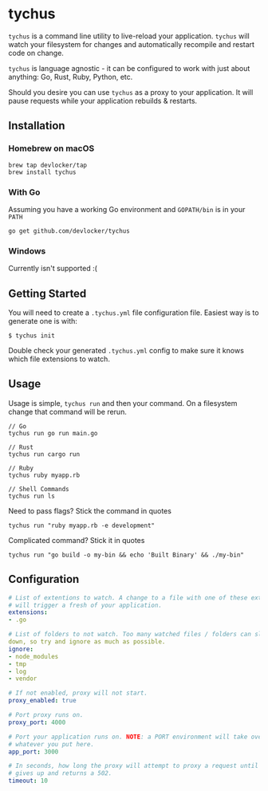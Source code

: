 tychus
========

`tychus` is a command line utility to live-reload your application. `tychus`
will watch your filesystem for changes and automatically recompile and restart
code on change.

`tychus` is language agnostic - it can be configured to work with just about
anything: Go, Rust, Ruby, Python, etc.

Should you desire you can use `tychus` as a proxy to your application. It will
pause requests while your application rebuilds & restarts.


## Installation

### Homebrew on macOS

```
brew tap devlocker/tap
brew install tychus
```

### With Go
Assuming you have a working Go environment and `GOPATH/bin` is in your `PATH`

```
go get github.com/devlocker/tychus
```

### Windows
Currently isn't supported :(

## Getting Started
You will need to create a `.tychus.yml` file configuration file. Easiest way is
to generate one is with:

```
$ tychus init
```

Double check your generated `.tychus.yml` config to make sure it knows which
file extensions to watch.

## Usage

Usage is simple, `tychus run` and then your command. On a filesystem change that
command will be rerun.

```
// Go
tychus run go run main.go

// Rust
tychus run cargo run

// Ruby
tychus ruby myapp.rb

// Shell Commands
tychus run ls
```

Need to pass flags? Stick the command in quotes

```
tychus run "ruby myapp.rb -e development"
```

Complicated command? Stick it in quotes

```
tychus run "go build -o my-bin && echo 'Built Binary' && ./my-bin"
```


## Configuration

```yaml
# List of extentions to watch. A change to a file with one of these extensions
# will trigger a fresh of your application.
extensions:
- .go

# List of folders to not watch. Too many watched files / folders can slow things
down, so try and ignore as much as possible.
ignore:
- node_modules
- tmp
- log
- vendor

# If not enabled, proxy will not start.
proxy_enabled: true

# Port proxy runs on.
proxy_port: 4000

# Port your application runs on. NOTE: a PORT environment will take overwrite
# whatever you put here.
app_port: 3000

# In seconds, how long the proxy will attempt to proxy a request until it
# gives up and returns a 502.
timeout: 10
```
